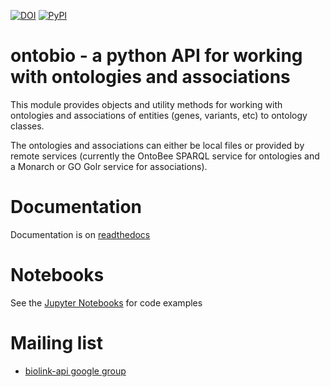 [![DOI](https://zenodo.org/badge/13996/biolink/ontobio.svg)](https://zenodo.org/badge/latestdoi/13996/biolink/ontobio)
[![PyPI](https://img.shields.io/pypi/v/ontobio.svg)](https://pypi.python.org/pypi/ontobio)

# ontobio - a python API for working with ontologies and associations

This module provides objects and utility methods for working with
ontologies and associations of entities (genes, variants, etc) to
ontology classes.

The ontologies and associations can either be local files or provided
by remote services (currently the OntoBee SPARQL service for
ontologies and a Monarch or GO Golr service for associations).

# Documentation

Documentation is on [readthedocs](https://ontobio.readthedocs.io)

# Notebooks

See the [Jupyter Notebooks](http://nbviewer.jupyter.org/github/biolink/ontobio/tree/master/notebooks/) for code examples

# Mailing list

 * [biolink-api google group](https://groups.google.com/forum/#!forum/biolink-api)


